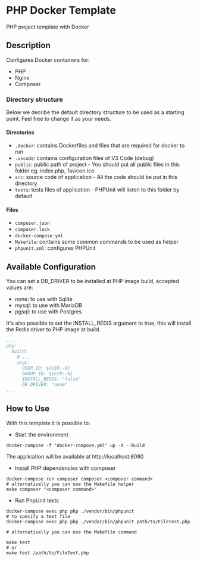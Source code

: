 # PHP Docker Template

PHP project template with Docker

## Description

Configures Docker containers for:
- PHP
- Nginx
- Composer

### Directory structure

Below we decribe the default directory structure to be used as a starting point.
Feel free to change it as your needs.

#### Directories

- `.docker`: contains Dockerfiles and files that are required for docker to run
- `.vscode`: contains configuration files of VS Code (debug)
- `public`: public path of project - You should put all public files in this folder eg. index.php, favicon.ico
- `src`: source code of application - All the code should be put in this directory
- `tests`: tests files of application - PHPUnit will listen to this folder by default

#### Files
- `composer.json`
- `composer.lock`
- `docker-compose.yml`
- `Makefile`: contains some common commands to be used as helper
- `phpunit.xml`: configures PHPUnit


## Available Configuration

You can set a DB_DRIVER to be installed at PHP image build, accepted values are:
- none: to use with Sqlite
- mysql: to use with MariaDB
- pgsql: to use with Postgres

It's also possible to set the INSTALL_REDIS argument to true, 
this will install the Redis driver to PHP image at build.

```yml
...
php:
  build:
    # ...
    args:
      USER_ID: ${UID:-0}
      GROUP_ID: ${GID:-0}
      INSTALL_REDIS: "false"
      DB_DRIVER: "none"
...
```

## How to Use

With this template it is possible to:

- Start the environment
```console
docker-compose -f "docker-compose.yml" up -d --build
```
The application will be available at http://localhost:8080

  
- Install PHP dependencies with composer
```console
docker-compose run composer composer <composer command>
# alternativelly you can use the Makefile helper
make composer "<composer command>"
```

- Run PhpUnit tests
```console
docker-compose exec php php ./vendor/bin/phpunit
# to specify a test file
docker-compose exec php php ./vendor/bin/phpunit path/to/FileTest.php

# alternativelly you can use the Makefile command

make test
# or
make test /path/to/FileTest.php
```